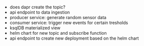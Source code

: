 
 * does dapr create the topic?
 * api endpoint to data ingestion
 * producer service:
    generate random sensor data
 * consumer service:
    trigger new events for certain tresholds
 * ksqlDB materialized view
 * helm chart for new topic and subscribe function
 * api endpoint to create new deployment based on the helm chart
 
